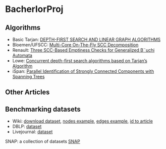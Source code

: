 # BacherlorProj

## Algorithms
* Basic Tarjan: [DEPTH-FIRST SEARCH AND LINEAR GRAPH ALGORITHMS](http://langevin.univ-tln.fr/cours/PAA/extra/Tarjan-1972.pdf)
* Bloemen/UFSCC: [Multi-Core On-The-Fly SCC Decomposition](http://delivery.acm.org/10.1145/2860000/2851161/a8-bloemen.pdf?ip=192.38.33.14&id=2851161&acc=ACTIVE%20SERVICE&key=36332CD97FA87885%2E318148A04E30A4A4%2E4D4702B0C3E38B35%2E4D4702B0C3E38B35&__acm__=1551345488_be250e22d00f52c728168605f0cc3b4e)
* Renault: [Three SCC-Based Emptiness Checks
for Generalized B¨uchi Automata](https://link.springer.com/content/pdf/10.1007%2F978-3-642-45221-5_44.pdf)
* Lowe: [Concurrent depth-first search algorithms based
on Tarjan’s Algorithm](https://link.springer.com/content/pdf/10.1007%2Fs10009-015-0382-1.pdf)
* iSpan: [Parallel Identification of Strongly Connected
Components with Spanning Trees](https://www2.seas.gwu.edu/~howie/publications/iSpan-SC18.pdf)

## Other Articles


## Benchmarking datasets
* Wiki: [download dataset](https://wiki.dbpedia.org/downloads-2016-10), [nodes example](http://downloads.dbpedia.org/preview.php?file=2016-10_sl_core-i18n_sl_en_sl_labels_wkd_uris_en.tql.bz2), [edges example](http://downloads.dbpedia.org/preview.php?file=2016-10_sl_core-i18n_sl_en_sl_page_links_wkd_uris_en.ttl.bz2), [id to article](https://www.wikidata.org/wiki/Q1000000)
* DBLP: [dataset](https://dblp.uni-trier.de/faq/How+can+I+download+the+whole+dblp+dataset)
* Livejournal: [dataset](https://snap.stanford.edu/data/soc-LiveJournal1.html)


SNAP: a collection of datasets [SNAP](https://snap.stanford.edu/data/index.html) 

